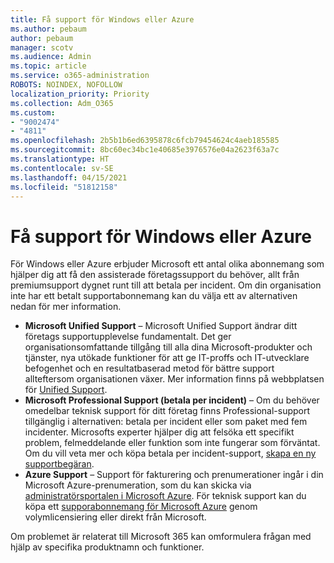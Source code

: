 ```yaml
---
title: Få support för Windows eller Azure
ms.author: pebaum
author: pebaum
manager: scotv
ms.audience: Admin
ms.topic: article
ms.service: o365-administration
ROBOTS: NOINDEX, NOFOLLOW
localization_priority: Priority
ms.collection: Adm_O365
ms.custom:
- "9002474"
- "4811"
ms.openlocfilehash: 2b5b1b6ed6395878c6fcb79454624c4aeb185585
ms.sourcegitcommit: 8bc60ec34bc1e40685e3976576e04a2623f63a7c
ms.translationtype: HT
ms.contentlocale: sv-SE
ms.lasthandoff: 04/15/2021
ms.locfileid: "51812158"
---
```

# <a name="get-support-for-windows-or-azure"></a>Få support för Windows eller Azure

För Windows eller Azure erbjuder Microsoft ett antal olika abonnemang som hjälper dig att få den assisterade företagssupport du behöver, allt från premiumsupport dygnet runt till att betala per incident. Om din organisation inte har ett betalt supportabonnemang kan du välja ett av alternativen nedan för mer information.

- **Microsoft Unified Support** – Microsoft Unified Support ändrar ditt företags supportupplevelse fundamentalt. Det ger organisationsomfattande tillgång till alla dina Microsoft-produkter och tjänster, nya utökade funktioner för att ge IT-proffs och IT-utvecklare befogenhet och en resultatbaserad metod för bättre support allteftersom organisationen växer. Mer information finns på webbplatsen för [Unified Support](https://aka.ms/unified-support).
- **Microsoft Professional Support (betala per incident)** – Om du behöver omedelbar teknisk support för ditt företag finns Professional-support tillgänglig i alternativen: betala per incident eller som paket med fem incidenter. Microsofts experter hjälper dig att felsöka ett specifikt problem, felmeddelande eller funktion som inte fungerar som förväntat. Om du vill veta mer och köpa betala per incident-support, [skapa en ny supportbegäran](https://support.microsoft.com/supportforbusiness/productselection).
- **Azure Support** – Support för fakturering och prenumerationer ingår i din Microsoft Azure-prenumeration, som du kan skicka via [administratörsportalen i Microsoft Azure](https://portal.azure.com/). För teknisk support kan du köpa ett [supporabonnemang för Microsoft Azure](https://azure.microsoft.com/support/plans/) genom volymlicensiering eller direkt från Microsoft.

Om problemet är relaterat till Microsoft 365 kan omformulera frågan med hjälp av specifika produktnamn och funktioner.
